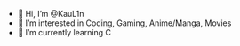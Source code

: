 - 👋 Hi, I’m @KauL1n
- 👀 I’m interested in Coding, Gaming, Anime/Manga, Movies 
- 🌱 I’m currently learning C

<!---
KauL1n/KauL1n is a ✨ special ✨ repository because its `README.md` (this file) appears on your GitHub profile.
You can click the Preview link to take a look at your changes.
--->
